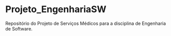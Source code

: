 # Projeto_EngenhariaSW
Repositório do Projeto de Serviços Médicos para a disciplina de Engenharia de Software.
